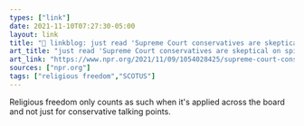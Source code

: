 ```yaml
---
types: ["link"]
date: 2021-11-10T07:27:30-05:00
layout: link
title: "🔗 linkblog: just read 'Supreme Court conservatives are skeptical on spiritual advisers in death chamber : NPR'"
art_title: "just read 'Supreme Court conservatives are skeptical on spiritual advisers in death chamber : NPR"
art_link: "https://www.npr.org/2021/11/09/1054028425/supreme-court-conservatives-are-skeptical-on-spiritual-advisers-in-death-chamber"
sources: ["npr.org"]
tags: ["religious freedom","SCOTUS"]
---
```

Religious freedom only counts as such when it's applied across the board and not just for conservative talking points.
